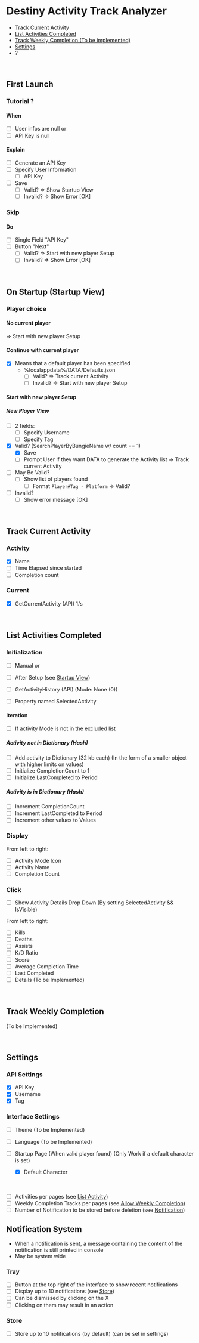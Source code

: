 # Destiny Activity Track Analyzer

- [Track Current Activity](#track-current-activity)
- [List Activities Completed](#list-activities-completed)
- [Track Weekly Completion (To be implemented)](#track-weekly-completion)
- [Settings](#settings)
- ?

<p>ㅤ</p>

## First Launch

### Tutorial ?

#### When

- [ ] User infos are null
or
- [ ] API Key is null

#### Explain

- [ ] Generate an API Key
- [ ] Specify User Information
    - [ ] API Key

- [ ] Save
    - [ ] Valid?
        => Show Startup View
    - [ ] Invalid?
        => Show Error [OK]

### Skip

#### Do

- [ ] Single Field "API Key"
- [ ] Button "Next"
    - [ ] Valid?
        => Start with new player Setup
    - [ ] Invalid?
        => Show Error [OK]

<p>ㅤ</p>

## On Startup (Startup View)

### Player choice

#### No current player

=> Start with new player Setup

#### Continue with current player

- [x] Means that a default player has been specified
    - %localappdata%/DATA/Defaults.json
        - [ ] Valid?
            => Track current Activity
        - [ ] Invalid?
            => Start with new player Setup

#### Start with new player Setup

##### New Player View

- [ ] 2 fields:
    - [ ] Specify Username
    - [ ] Specify Tag

- [x] Valid? (SearchPlayerByBungieName w/ count == 1)
    - [x] Save
    - [ ] Prompt User if they want DATA to generate the Activity list
    => Track current Activity
- [ ] May Be Valid?
    - [ ] Show list of players found
        - [ ] Format `Player#Tag - Platform`
        => Valid?
- [ ] Invalid?
    - [ ] Show error message [OK]

<p>ㅤ</p>

## Track Current Activity

### Activity

- [x] Name
- [ ] Time Elapsed since started
- [ ] Completion count

### Current

- [x] GetCurrentActivity (API) 1/s

<p>ㅤ</p>

## List Activities Completed

### Initialization

- [ ] Manual
or
- [ ] After Setup (see [Startup View](#on-startup-startup-view))

- [ ] GetActivityHistory (API) (Mode: None (0))
- [ ] Property named SelectedActivity


#### Iteration

- [ ] If activity Mode is not in the excluded list

##### Activity not in Dictionary (Hash)

- [ ] Add activity to Dictionary (32 kb each) (In the form of a smaller object with higher limits on values)
- [ ] Initialize CompletionCount to 1
- [ ] Initialize LastCompleted to Period

##### Activity is in Dictionary (Hash)

- [ ] Increment CompletionCount
- [ ] Increment LastCompleted to Period
- [ ] Increment other values to Values

### Display

From left to right:

- [ ] Activity Mode Icon
- [ ] Activity Name
- [ ] Completion Count

### Click

- [ ] Show Activity Details Drop Down (By setting SelectedActivity && IsVisible)

From left to right:

- [ ] Kills
- [ ] Deaths
- [ ] Assists
- [ ] K/D Ratio
- [ ] Score
- [ ] Average Completion Time
- [ ] Last Completed
- [ ] Details (To be Implemented)

<p>ㅤ</p>

## Track Weekly Completion

(To be Implemented)

<p>ㅤ</p>

## Settings

### API Settings

- [x] API Key
- [x] Username
- [x] Tag

### Interface Settings

- [ ] Theme (To be Implemented)
- [ ] Language (To be Implemented)

- [ ] Startup Page (When valid player found) (Only Work if a default character is set)
    - [x] Default Character

<p>ㅤ</p>

- [ ] Activities per pages (see [List Activity](#list-activity))
- [ ] Weekly Completion Tracks per pages (see [Allow Weekly Completion](#allow-weekly-completion))
- [ ] Number of Notification to be stored before deletion (see [Notification](#notification-system))

## Notification System

- When a notification is sent, a message containing the content of the notification is still printed in console
- May be system wide

### Tray

- [ ] Button at the top right of the interface to show recent notifications
- [ ] Display up to 10 notifications (see [Store](#store))
- [ ] Can be dismissed by clicking on the X
- [ ] Clicking on them may result in an action

### Store

- [ ] Store up to 10 notifications (by default) (can be set in settings)

